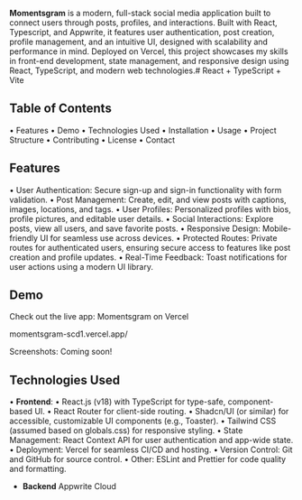 **Momentsgram** is a modern, full-stack social media application built to connect users through posts, profiles, and interactions. Built with React, Typescript, and Appwrite, it features user authentication, post creation, profile management, and an intuitive UI, designed with scalability and performance in mind. Deployed on Vercel, this project showcases my skills in front-end development, state management, and responsive design using React, TypeScript, and modern web technologies.# React + TypeScript + Vite

## **Table of Contents**
•  Features
•  Demo
•  Technologies Used
•  Installation
•  Usage
•  Project Structure
•  Contributing
•  License
•  Contact


## **Features**
•  User Authentication: Secure sign-up and sign-in functionality with form validation.
•  Post Management: Create, edit, and view posts with captions, images, locations, and tags.
•  User Profiles: Personalized profiles with bios, profile pictures, and editable user details.
•  Social Interactions: Explore posts, view all users, and save favorite posts.
•  Responsive Design: Mobile-friendly UI for seamless use across devices.
•  Protected Routes: Private routes for authenticated users, ensuring secure access to features like post creation and profile updates.
•  Real-Time Feedback: Toast notifications for user actions using a modern UI library.


## **Demo**
Check out the live app: Momentsgram on Vercel

momentsgram-scd1.vercel.app/


Screenshots:
Coming soon!

## **Technologies Used**
•  **Frontend**:
	•  React.js (v18) with TypeScript for type-safe, component-based UI.
	•  React Router for client-side routing.
	•  Shadcn/UI (or similar) for accessible, customizable UI components (e.g., Toaster).
	•  Tailwind CSS (assumed based on globals.css) for responsive styling.
•  State Management: React Context API for user authentication and app-wide state.
•  Deployment: Vercel for seamless CI/CD and hosting.
•  Version Control: Git and GitHub for source control.
•  Other: ESLint and Prettier for code quality and formatting.
- **Backend**
  Appwrite Cloud
